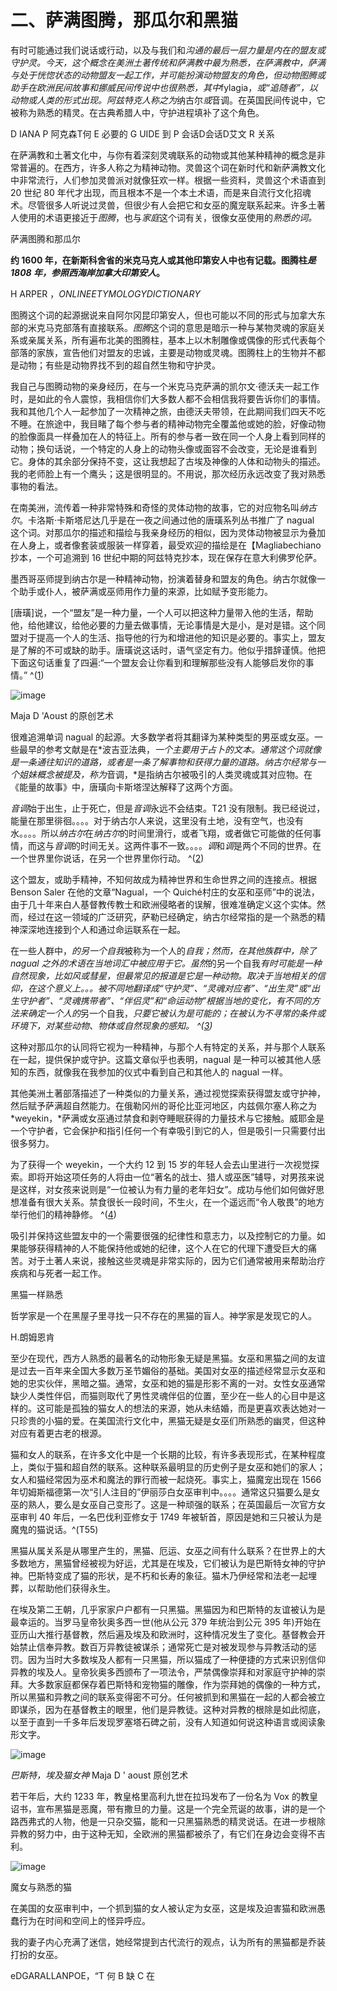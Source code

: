 

# 二、萨满图腾，那瓜尔和黑猫

有时可能通过我们说话或行动，以及与我们和*沟通的最后一层力量是内在的盟友或守护灵。今天，这个概念在美洲土著传统和萨满教中最为熟悉，在萨满教中，萨满与处于恍惚状态的动物盟友一起工作，并可能扮演动物盟友的角色，但动物图腾或助手在欧洲民间故事和挪威民间传说中也很熟悉，其中*fylagia，*或“追随者”，以动物或人类的形式出现。阿兹特克人称之为*纳古尔*或*音调。在英国民间传说中，它被称为熟悉的精灵。在古典希腊人中，守护进程填补了这个角色。

D IANA P 阿克森T何 E 必要的 G UIDE 到 P 会话D会话D艾文 R 关系

在萨满教和土著文化中，与你有着深刻灵魂联系的动物或其他某种精神的概念是非常普遍的。在西方，许多人称之为精神动物。灵兽这个词在新时代和新萨满教文化中非常流行，人们参加灵兽派对就像狂欢一样。根据一些资料，灵兽这个术语直到 20 世纪 80 年代才出现，而且根本不是一个本土术语，而是来自流行文化招魂术。尽管很多人听说过灵兽，但很少有人会把它和女巫的魔宠联系起来。许多土著人使用的术语更接近于*图腾*，也与*家庭*这个词有关，很像女巫使用的*熟悉的词。*

萨满图腾和那瓜尔

**约 1600 年，在新斯科舍省的米克马克人或其他印第安人中也有记载。图腾柱*是 1808 年，参照西海岸加拿大印第安人*。**

H ARPER ，*ONLINEETYMOLOGYDICTIONARY*

图腾这个词的起源据说来自阿尔冈昆印第安人，但也可能以不同的形式与加拿大东部的米克马克部落有直接联系。*图腾*这个词的意思是暗示一种与某物灵魂的家庭关系或亲属关系，所有遍布北美的图腾柱，基本上以木制雕像或偶像的形式代表每个部落的家族，宣告他们对盟友的忠诚，主要是动物或灵魂。图腾柱上的生物并不都是动物；有些是动物界找不到的超自然生物和守护灵。

我自己与图腾动物的亲身经历，在与一个米克马克萨满的凯尔文·德沃夫一起工作时，是如此的令人震惊，我相信你们大多数人都不会相信我将要告诉你们的事情。我和其他几个人一起参加了一次精神之旅，由德沃夫带领，在此期间我们四天不吃不睡。在旅途中，我目睹了每个参与者的精神动物完全覆盖他或她的脸，好像动物的脸像面具一样叠加在人的特征上。所有的参与者一致在同一个人身上看到同样的动物；换句话说，一个特定的人身上的动物头像或面容不会改变，无论是谁看到它。身体的其余部分保持不变，这让我想起了古埃及神像的人体和动物头的描述。我的老师脸上有一个鹰头；这是很明显的。不用说，那次经历永远改变了我对熟悉事物的看法。

在南美洲，流传着一种非常特殊和奇怪的灵体动物的故事，它的对应物名叫*纳古尔*。卡洛斯·卡斯塔尼达几乎是在一夜之间通过他的唐璜系列丛书推广了 nagual 这个词。对那瓜尔的描述和描绘与我亲身经历的相似，因为灵体动物被显示为叠加在人身上，或者像套装或服装一样穿着，最受欢迎的描绘是在【Magliabechiano 抄本，一个可追溯到 16 世纪中期的阿兹特克抄本，现在保存在意大利佛罗伦萨。

墨西哥巫师提到纳古尔是一种精神动物，扮演着替身和盟友的角色。纳古尔就像一个助手或仆人，被萨满或巫师用作力量的来源，比如赋予变形能力。

[唐璜]说，一个“盟友”是一种力量，一个人可以把这种力量带入他的生活，帮助他，给他建议，给他必要的力量去做事情，无论事情是大是小，是对是错。这个同盟对于提高一个人的生活、指导他的行为和增进他的知识是必要的。事实上，盟友是了解的不可或缺的助手。唐璜说这话时，语气坚定有力。他似乎措辞谨慎。他把下面这句话重复了四遍:“一个盟友会让你看到和理解那些没有人能够启发你的事情。” ^([1](9781620558478_nts.xhtml#nt9))

![image](images/9781620558478_004.jpg)

Maja D 'Aoust 的原创艺术

很难追溯单词 nagual 的起源。大多数学者将其翻译为某种类型的男巫或女巫。一些最早的参考文献是在*波吉亚法典，*一个主要用于占卜的文本。通常这个词就像是一条通往知识的道路，或者是一条了解事物和获得力量的道路。纳古尔经常与一个姐妹概念被提及，称为*音调，*是指纳古尔被吸引的人类灵魂或其对应物。在《能量的故事》中，唐璜向卡斯塔涅达解释了这两个方面。

*音调*始于出生，止于死亡，但是*音调*永远不会结束。T21 没有限制。我已经说过，能量在那里徘徊。。。。对于纳古尔人来说，这里没有土地，没有空气，也没有水。。。。所以*纳古尔*在*纳古尔*的时间里滑行，或者飞翔，或者做它可能做的任何事情，而这与*音调*的时间无关。这两件事不一致。。。。*调*和*调*是两个不同的世界。在一个世界里你说话，在另一个世界里你行动。 ^([2](9781620558478_nts.xhtml#nt10))

这个盟友，或助手精神，不知何故成为精神世界和生命世界之间的连接点。根据 Benson Saler 在他的文章“Nagual，一个 Quiché村庄的女巫和巫师”中的说法，由于几十年来白人基督教传教士和欧洲侵略者的误解，很难准确定义这个实体。然而，经过在这一领域的广泛研究，萨勒已经确定，纳古尔经常指的是一个熟悉的精神深深地连接到个人和通过命运联系在一起。

在一些人群中，*的另一个自我*被称为一个人的*自我；然而，在其他族群中，除了 *nagual* 之外的术语在当地词汇中被应用于它。虽然*的另一个自我*有时可能是一种自然现象，比如风或彗星，但最常见的报道是它是一种动物。取决于当地相关的信仰，在这个意义上。。。被不同地翻译成“守护灵”、“灵魂对应者”、“出生灵”或“出生守护者”、“灵魂携带者”、“伴侣灵”和“命运动物”根据当地的变化，有不同的方法来确定一个人的*另一个自我，*只要它被认为是可能的；在被认为不寻常的条件或环境下，对某些动物、物体或自然现象的感知。 ^([3](9781620558478_nts.xhtml#nt11))*

这种对那瓜尔的认同将它视为一种精神，与那个人有特定的关系，并与那个人联系在一起，提供保护或守护。这篇文章似乎也表明，nagual 是一种可以被其他人感知的东西，就像我在我参加的仪式中看到自己和其他人的 nagual 一样。

其他美洲土著部落描述了一种类似的力量关系，通过视觉探索获得盟友或守护神，然后赋予萨满超自然能力。在俄勒冈州的哥伦比亚河地区，内兹佩尔塞人称之为 *weyekin，*萨满或女巫通过禁食和剥夺睡眠获得的力量技术与它接触。威耶金是一个守护者，它会保护和指引任何一个有幸吸引到它的人，但是吸引一只需要付出很多努力。

为了获得一个 weyekin，一个大约 12 到 15 岁的年轻人会去山里进行一次视觉探索。即将开始这项任务的人将由一位“著名的战士、猎人或巫医”辅导，对男孩来说是这样，对女孩来说则是“一位被认为有力量的老年妇女”。成功与他们如何做好思想准备有很大关系。禁食很长一段时间，不生火，在一个遥远而“令人敬畏”的地方举行他们的精神静修。 ^([4](9781620558478_nts.xhtml#nt12))

吸引并保持这些盟友中的一个需要很强的纪律性和意志力，以及控制它的力量。如果能够获得精神的人不能保持他或她的纪律，这个人在它的代理下遭受巨大的痛苦。对于土著人来说，接触这些灵魂是非常实际的，因为它们通常被用来帮助治疗疾病和与死者一起工作。

黑猫一样熟悉

哲学家是一个在黑屋子里寻找一只不存在的黑猫的盲人。神学家是发现它的人。

H.朗姆恩肯

至少在现代，西方人熟悉的最著名的动物形象无疑是黑猫。女巫和黑猫之间的友谊是过去一百年来全国大多数万圣节媚俗的基础。美国对女巫的描述经常显示女巫和她的忠实伙伴，黑暗之猫。通常，女巫和她的猫是形影不离的一对。女性女巫通常缺少人类性伴侣，而猫则取代了男性灵魂伴侣的位置，至少在一些人的心目中是这样的。这可能是孤独的猫女人的想法的来源，她从未结婚，而是更喜欢表达她对一只珍贵的小猫的爱。在美国流行文化中，黑猫无疑是女巫们所熟悉的幽灵，但这种对应有着更古老的根源。

猫和女人的联系，在许多文化中是一个长期的比较，有许多表现形式，在某种程度上，类似于猫和超自然的联系。这种联系最明显的历史例子是女巫和她们的家人；女人和猫经常因为巫术和魔法的罪行而被一起烧死。事实上，猫魔宠出现在 1566 年切姆斯福德第一次“引人注目的”伊丽莎白女巫审判中。。。。通常这只猫要么是女巫的熟人，要么是女巫自己变形了。这是一种顽强的联系；在英国最后一次官方女巫审判 40 年后，一名巴伐利亚修女于 1749 年被斩首，原因是她和三只被认为是魔鬼的猫说话。^(T55)

黑猫从属关系是从哪里产生的，黑猫、厄运、女巫之间有什么联系？在世界上的大多数地方，黑猫曾经被视为好运，尤其是在埃及，它们被认为是巴斯特女神的守护神。巴斯特变成了猫的形状，是不朽和长寿的象征。猫木乃伊经常和法老一起埋葬，以帮助他们获得永生。

在埃及第二王朝，几乎家家户户都有一只黑猫。黑猫因为和巴斯特的友谊被认为是最幸运的。当罗马皇帝狄奥多西一世(他从公元 379 年统治到公元 395 年)开始在亚历山大推行基督教，然后遍及埃及和欧洲时，这种情况发生了变化。基督教会开始禁止信奉异教。数百万异教徒被谋杀；通常死亡是对被发现参与异教活动的惩罚。因为当时大多数埃及人都有一只黑猫，所以猫成了一种便捷的方式来识别信仰异教的埃及人。皇帝狄奥多西颁布了一项法令，严禁偶像崇拜和对家庭守护神的崇拜。大多数家庭都保存着巴斯特和宠物猫的雕像，作为崇拜她的偶像的一种方式，所以黑猫和异教之间的联系变得密不可分。任何被抓到和黑猫在一起的人都会被立即谋杀，因为在基督教主的眼里，他们是异教徒。这种对异教的根除是如此彻底，以至于直到一千多年后发现罗塞塔石碑之前，没有人知道如何说这种语言或阅读象形文字。

![image](images/9781620558478_005.jpg)

*巴斯特，埃及猫女神* Maja D ' aoust 原创艺术

若干年后，大约 1233 年，教皇格里高利九世在拉玛发布了一份名为 Vox 的教皇诏书，宣布黑猫是恶魔，带有撒旦的力量。这是一个完全荒诞的故事，讲的是一个路西弗式的人物，他是一只杂交猫，能和一只黑猫熟悉的精灵说话。在进一步根除异教的努力中，由于这种无知，全欧洲的黑猫都被杀了，有它们在身边会变得不吉利。

![image](images/9781620558478_006.jpg)

魔女与熟悉的猫

在美国的女巫审判中，一个抓到猫的女人被认定为女巫，这是埃及迫害猫和欧洲愚蠢行为在时间和空间上的怪异呼应。

我的妻子内心充满了迷信，她经常提到古代流行的观点，认为所有的黑猫都是乔装打扮的女巫。

eDGARALLANPOE，“T 何 B 缺 C 在